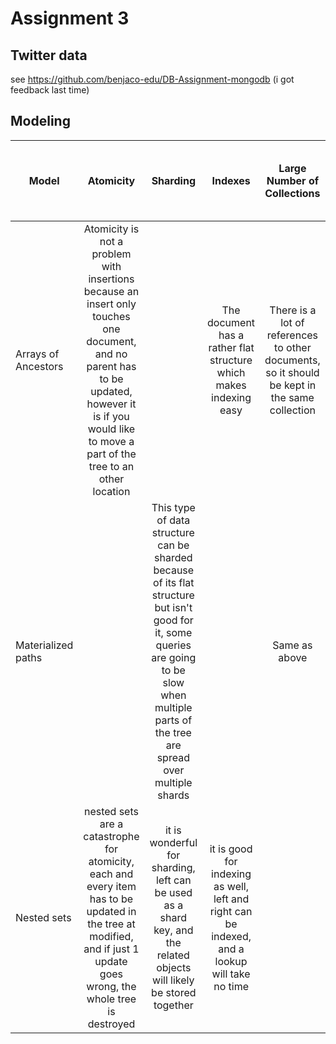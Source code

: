 # Assignment 3

## Twitter data

see https://github.com/benjaco-edu/DB-Assignment-mongodb (i got feedback last time)

## Modeling

Model | Atomicity | Sharding |Indexes |Large Number of Collections | Collection Contains a Large Number of Small Documents
----|:----:|:----:|:----:|:----:|:----:
Arrays of Ancestors    |Atomicity is not a problem with insertions because an insert only touches one document, and no parent has to be updated, however it is if you would like to move a part of the tree to an other location| |The document has a rather flat structure which makes indexing easy|There is a lot of references to other documents, so it should be kept in the same collection| |
Materialized paths  | |This type of data structure can be sharded because of its flat structure but isn't good for it, some queries are going to be slow when multiple parts of the tree are spread over multiple shards||Same as above|This structure will contain a large number of small documents, which makes sharding effective|
Nested sets            |nested sets are a catastrophe for atomicity, each and every item has to be updated in the tree at modified, and if just 1 update goes wrong, the whole tree is destroyed|it is wonderful for sharding, left can be used as a shard key, and the related objects will likely be stored together|it is good for indexing as well, left and right can be indexed, and a lookup will take no time|| |
